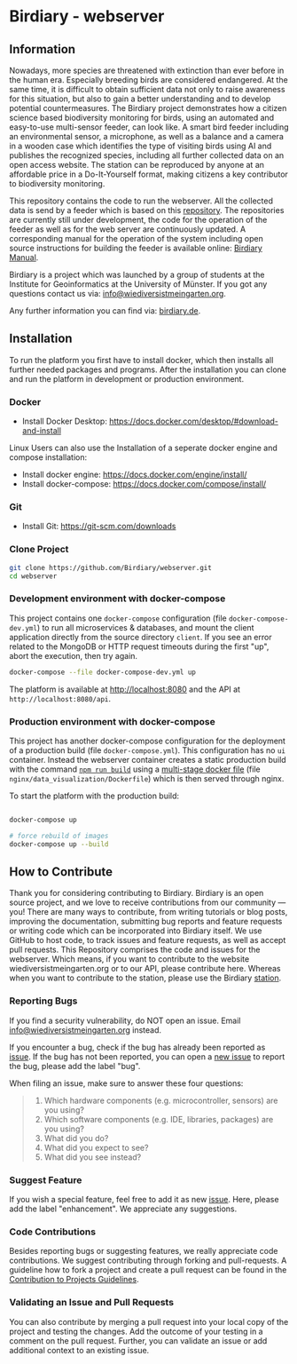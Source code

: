# Birdiary - webserver 

## Information
Nowadays, more species are threatened with extinction than ever before in the human era.
Especially breeding birds are considered endangered. 
At the same time, it is difficult to obtain sufficient data not only to raise awareness for this situation, but also to gain a better understanding and to develop potential countermeasures.
The Birdiary project demonstrates how a citizen science based biodiversity monitoring for birds, using an automated and easy-to-use multi-sensor feeder, can look like. 
A smart bird feeder including an environmental sensor, a microphone, as well as a balance and a camera in a wooden case which identifies the type of visiting birds using AI and publishes the recognized species, including all further collected data on an open access website. 
The station can be reproduced by anyone at an affordable price in a Do-It-Yourself format, making citizens a key contributor to biodiversity monitoring.

This repository contains the code to run the webserver. 
All the collected data is send by a feeder which is based on this [repository](https://github.com/Birdiary/station). 
The repositories are currently still under development, the code for the operation of the feeder as well as for the web server are continuously updated. 
A corresponding manual for the operation of the system including open source instructions for building the feeder is available online: [Birdiary Manual](https://docs.google.com/document/d/1ItowLull5JF3irzGtbR-fCmgelG3B7DSaU1prOeQXA4/). 

Birdiary is a project which was launched by a group of students at the Institute for Geoinformatics at the University of Münster. 
If you got any questions contact us via: [info@wiediversistmeingarten.org](mailto:info@wiediversistmeingarten.org).

Any further information you can find via: [birdiary.de](https://www.wiediversistmeingarten.org/). 

## Installation
To run the platform you first have to install docker, which then installs all further needed packages and programs. After the installation you can clone and run the platform in development or production environment.

### Docker

 * Install Docker Desktop: https://docs.docker.com/desktop/#download-and-install

Linux Users can also use the Installation of a seperate docker engine and compose installation:
 * Install docker engine: https://docs.docker.com/engine/install/
 * Install docker-compose: https://docs.docker.com/compose/install/

### Git

 * Install Git: https://git-scm.com/downloads

### Clone Project 
```bash
git clone https://github.com/Birdiary/webserver.git
cd webserver
```

### Development environment with docker-compose

This project contains one `docker-compose` configuration (file `docker-compose-dev.yml`) to run all microservices & databases, and mount the client application directly from the source directory `client`.
If you see an error related to the MongoDB or HTTP request timeouts during the first "up", abort the execution, then try again.

```bash
docker-compose --file docker-compose-dev.yml up
```

The platform is available at [http://localhost:8080](http://localhost:8080) and the API at `http://localhost:8080/api`.

### Production environment with docker-compose

This project has another docker-compose configuration for the deployment of a production build (file `docker-compose.yml`).
This configuration has no `ui` container. Instead the webserver container creates a static production build with the command [`npm run build`](https://create-react-app.dev/docs/available-scripts/) using a [multi-stage docker file](https://docs.docker.com/develop/develop-images/multistage-build/) (file `nginx/data_visualization/Dockerfile`) which is then served through nginx.

To start the platform with the production build:

```bash

docker-compose up 

# force rebuild of images
docker-compose up --build
```

## How to Contribute
Thank you for considering contributing to Birdiary. Birdiary is an open source project, and we love to receive contributions from our community — you!
There are many ways to contribute, from writing tutorials or blog posts, improving the documentation, submitting bug reports and feature requests or writing code which can be incorporated into Birdiary itself.
We use GitHub to host code, to track issues and feature requests, as well as accept pull requests.
This Repository comprises the code and issues for the webserver. Which means, if you want to contribute to the website wiediversistmeingarten.org or to our API, please contribute here. Whereas when you want to contribute to the station, please use the Birdiary [station](https://github.com/Birdiary/station). 

### Reporting Bugs
If you find a security vulnerability, do NOT open an issue. Email info@wiediversistmeingarten.org instead.
 
If you encounter a bug, check if the bug has already been reported as [issue](https://github.com/Birdiary/webserver/issues). If the bug has not been reported, you can open a [new issue](https://github.com/Birdiary/webserver/issues/new) to report the bug, please add the label "bug".
 
When filing an issue, make sure to answer these four questions:
> 1. Which hardware components (e.g. microcontroller, sensors) are you using?
> 2. Which software components (e.g. IDE, libraries, packages) are you using?
> 3. What did you do?
> 4. What did you expect to see?
> 5. What did you see instead?
 
### Suggest Feature
If you wish a special feature, feel free to add it as new [issue](https://github.com/Birdiary/webserver/issues/new). Here, please add the label "enhancement". We appreciate any suggestions.

### Code Contributions
Besides reporting bugs or suggesting features, we really appreciate code contributions. We suggest contributing through forking and pull-requests. A guideline how to fork a project and create a pull request can be found in the [Contribution to Projects Guidelines](https://docs.github.com/en/get-started/quickstart/contributing-to-projects). 

### Validating an Issue and Pull Requests
You can also contribute by merging a pull request into your local copy of the project and testing the changes. Add the outcome of your testing in a comment on the pull request.
Further, you can validate an issue or add additional context to an existing issue.
